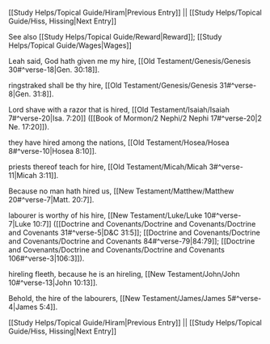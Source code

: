 [[Study Helps/Topical Guide/Hiram|Previous Entry]]  ||  [[Study Helps/Topical Guide/Hiss, Hissing|Next Entry]]

 See also [[Study Helps/Topical Guide/Reward|Reward]]; [[Study Helps/Topical Guide/Wages|Wages]]

 Leah said, God hath given me my hire, [[Old Testament/Genesis/Genesis 30#^verse-18|Gen. 30:18]].

 ringstraked shall be thy hire, [[Old Testament/Genesis/Genesis 31#^verse-8|Gen. 31:8]].

 Lord shave with a razor that is hired, [[Old Testament/Isaiah/Isaiah 7#^verse-20|Isa. 7:20]] ([[Book of Mormon/2 Nephi/2 Nephi 17#^verse-20|2 Ne. 17:20]]).

 they have hired among the nations, [[Old Testament/Hosea/Hosea 8#^verse-10|Hosea 8:10]].

 priests thereof teach for hire, [[Old Testament/Micah/Micah 3#^verse-11|Micah 3:11]].

 Because no man hath hired us, [[New Testament/Matthew/Matthew 20#^verse-7|Matt. 20:7]].

 labourer is worthy of his hire, [[New Testament/Luke/Luke 10#^verse-7|Luke 10:7]] ([[Doctrine and Covenants/Doctrine and Covenants/Doctrine and Covenants 31#^verse-5|D&C 31:5]]; [[Doctrine and Covenants/Doctrine and Covenants/Doctrine and Covenants 84#^verse-79|84:79]]; [[Doctrine and Covenants/Doctrine and Covenants/Doctrine and Covenants 106#^verse-3|106:3]]).

 hireling fleeth, because he is an hireling, [[New Testament/John/John 10#^verse-13|John 10:13]].

 Behold, the hire of the labourers, [[New Testament/James/James 5#^verse-4|James 5:4]].

[[Study Helps/Topical Guide/Hiram|Previous Entry]]  ||  [[Study Helps/Topical Guide/Hiss, Hissing|Next Entry]]